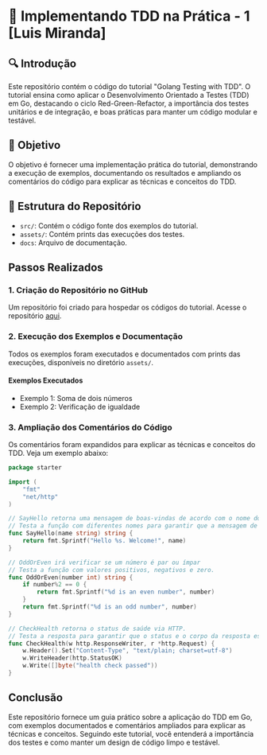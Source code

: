 # 🙋‍ Implementando TDD na Prática - 1 [Luis Miranda]

## :mag: Introdução

Este repositório contém o código do tutorial "Golang Testing with TDD". O tutorial ensina como aplicar o Desenvolvimento Orientado a Testes (TDD) em Go, destacando o ciclo Red-Green-Refactor, a importância dos testes unitários e de integração, e boas práticas para manter um código modular e testável.

## :dart: Objetivo

O objetivo é fornecer uma implementação prática do tutorial, demonstrando a execução de exemplos, documentando os resultados e ampliando os comentários do código para explicar as técnicas e conceitos do TDD.

## :jigsaw: Estrutura do Repositório

- `src/`: Contém o código fonte dos exemplos do tutorial.
- `assets/`: Contém prints das execuções dos testes.
- `docs`: Arquivo de documentação.

## Passos Realizados

### 1. Criação do Repositório no GitHub

Um repositório foi criado para hospedar os códigos do tutorial. Acesse o repositório [aqui](https://github.com/ragazziluis/tdd-golang).

### 2. Execução dos Exemplos e Documentação

Todos os exemplos foram executados e documentados com prints das execuções, disponíveis no diretório `assets/`.

#### Exemplos Executados

- Exemplo 1: Soma de dois números
- Exemplo 2: Verificação de igualdade

### 3. Ampliação dos Comentários do Código

Os comentários foram expandidos para explicar as técnicas e conceitos do TDD. Veja um exemplo abaixo:

```go
package starter

import (
    "fmt"
    "net/http"
)

// SayHello retorna uma mensagem de boas-vindas de acordo com o nome do usuário (personalizada)
// Testa a função com diferentes nomes para garantir que a mensagem de boas-vindas está correta.
func SayHello(name string) string {
    return fmt.Sprintf("Hello %s. Welcome!", name)
}

// OddOrEven irá verificar se um número é par ou ímpar
// Testa a função com valores positivos, negativos e zero.
func OddOrEven(number int) string {
    if number%2 == 0 {
        return fmt.Sprintf("%d is an even number", number)
    }
    return fmt.Sprintf("%d is an odd number", number)
}

// CheckHealth retorna o status de saúde via HTTP.
// Testa a resposta para garantir que o status e o corpo da resposta estão corretos.
func CheckHealth(w http.ResponseWriter, r *http.Request) {
    w.Header().Set("Content-Type", "text/plain; charset=utf-8")
    w.WriteHeader(http.StatusOK)
    w.Write([]byte("health check passed"))
}
```

## Conclusão

Este repositório fornece um guia prático sobre a aplicação do TDD em Go, com exemplos documentados e comentários ampliados para explicar as técnicas e conceitos. Seguindo este tutorial, você entenderá a importância dos testes e como manter um design de código limpo e testável.
